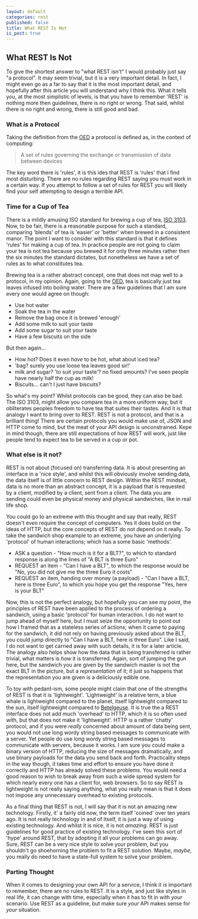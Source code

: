 ```yaml
---
layout: default
categories: rest
published: false
title: What REST Is Not
is_post: true
---
```


## What REST Is Not

To give the shortest answer to "what REST isn't" I would probably just say "a protocol".
It may seem trivial, but it is a very important detail.
In fact, I might even go as a far to say that it is the most important detail, and hopefully after this article you will understand why I think this.
What it tells you, at the most simplistic of levels, is that you have to remember 'REST' is nothing more then guidelines, there is no right or wrong.
That said, whilst there is no right and wrong, there is still good and bad.

### What *is* a Protocol

Taking the definition from the [OED](http://oxforddictionaries.com/definition/english/protocol) a protocol is defined as, in the context of computing:

> A set of rules governing the exchange or transmission of data between devices

The key word there is 'rules', it is this ides that REST is 'rules' that I find most disturbing.
There are no rules regarding REST saying you must work in a certain way.
If you attempt to follow a set of rules for REST you will likely find your self attempting to design a terrible API.

### Time for a Cup of Tea

There is a mildly amusing ISO standard for brewing a cup of tea, [ISO 3103](http://en.wikipedia.org/wiki/ISO_3103).
Now, to be fair, there is a reasonable purpose for such a standard, comparing 'blends' of tea is 'easier' or 'better' when brewed in a consistent manor.
The point I want to consider with this standard is that it defines 'rules' for making a cup of tea.
In practice people are not going to claim your tea is not tea because you brewed it for only three minutes rather then the six minutes the standard dictates, but nonetheless we have a set of rules as to what constitutes tea.

Brewing tea is a rather abstract concept, one that does not map well to a protocol, in my opinion.
Again, going to the [OED](http://oxforddictionaries.com/definition/english/tea), tea is basically just tea leaves infused into boiling water.
There are a few guidelines that I am sure every one would agree on though:

* Use hot water
* Soak the tea in the water
* Remove the bag once it is brewed 'enough'
* Add some milk to suit your taste
* Add some sugar to suit your taste
* Have a few biscuits on the side

But then again...

* How hot? Does it even *have* to be hot, what about iced tea?
* 'bag? surely you use loose tea leaves good sir!'
* milk and sugar? 'to suit your taste'? no fixed amounts? I've seen people have nearly half the cup as milk!
* Biscuits... can't I just have biscuits?

So what's my point?
Whilst protocols can be good, they can also be bad. 
The ISO 3103, might allow you compare tea in a more uniform way, but it obliterates peoples freedom to have tea that suites their tastes.
And it is that analogy I want to bring over to REST.
REST is not a protocol, and that is a brilliant thing!
There are certain protocols you would make use of, JSON and HTTP come to mind, but the meat of your API design is unconstrained.
Kepe in mind though, there are still expectations of how REST will work, just like people tend to expect tea to  be served in a cup or pot.

### What else is it not?

REST is not about (focused on) transferring data.
It is about presenting an interface in a 'nice style', and whilst this will obviously involve sending data, the data itself is of little concern to REST design.
Within the REST mindset, data is no more than an abstract concept, it is a payload that is requested by a client, modified by a client, sent from a client.
The data you are sending could even be physical money and physical sandwiches, like in real life shop.

You could go to an extreme with this thought and say that really, REST doesn't even require the concept of computers.
Yes it does build on the ideas of HTTP, but the core concepts of REST do not depend on it really.
To take the sandwich shop example to an extreme, you have an underlying 'protocol' of human interactions; which has a some basic 'methods'.

* ASK a question -
    "How much is it for a BLT?", to which to standard response is along the lines of "A BLT is three Euro"
* REQUEST an item -
    "Can I have a BLT", to which the response would be "No, you did not give me the three Euro it costs"
* REQUEST an item, handing over money (a payload) -
    "Can I have a BLT, here is three Euro", to which you hope you get the response "Yes, here is your BLT"

Now, this is not the perfect analogy, but hopefully you can see my point, the principles of REST have been applied to the process of ordering a sandwich, using a basic 'protocol' for human interaction.
I do not want to jump ahead of myself here, but I must seize the opportunity to point out how I framed that as a stateless series of actions; when it came to paying for the sandwich, it did not rely on having previously asked about the BLT, you could jump directly to "Can I have a BLT, here is three Euro".
Like I said, I do not want to get carried away with such details, it is for a later article.
The analogy also helps show how the data that is being transferred is rather trivial, what matters is *how* it is transferred.
Again, sort of jumping the gun here, but the sandwich you are given by the sandwich master is not the exact BLT in the picture, but a *representation* of it; it just so happens that the representation you are given is a deliciously edible one.

To toy with pedant-ism, some people might claim that one of the strengths of REST is that it is 'lightweight'.
'Lightweight' is a relative term, a blue whale is lightweight compared to the planet, itself lightweight compared to the sun, itself lightweight compared to [Betelgeuse](http://en.wikipedia.org/wiki/Betelgeuse).
It is true the a REST interface does not add much 'overhead' to HTTP, which it is so often used with, but that does not make it 'lightweight'.
HTTP is a rather 'chatty' protocol, and if you were *really* concerned about amount of data being sent, you would not use long wordy string based messages to communicate with a server.
Yet people do use long wordy string based messages to communicate with servers, because it works.
I am sure you could make a binary version of HTTP, reducing the size of messages dramatically, and use binary payloads for the data you send back and forth.
Practicality steps in the way though, it takes time and effort to ensure you have done it correctly and HTTP has already solved these problems.
You would need a good reason to wish to break away from such a wide spread system for which nearly every one has a client for, web browsers.
So to say REST is lightweight is not really saying anything, what you really mean is that it does not impose any unnecessary overhead to existing protocols.

As a final thing that REST is not, I will say that it is not an amazing new technology.
Firstly, it' a fairly old now, the term itself 'coined' over ten years ago.
It is not really technology in and of itself, it is just a way of using existing technology.
And whilst it is nice, it is not *amazing*.
REST is just guidelines for good practice of existing technology.
I've seen this sort of 'hype' around REST, that by adopting it all your problems can go away.
Sure, REST can be a very nice style to solve your problem, but you shouldn't go shoehorning the problem to fit a REST solution.
Maybe, *maybe*, you really do need to have a state-full system to solve your problem.

### Parting Thought

When it comes to designing your own API for a service, I think it is important to remember, there are no rules to REST.
It is a style, and just like styles in real life, it can change with time, especially when it has to fit in with *your* scenario.
Use REST as a guideline, but make sure *your* API makes sense for *your* situation.

